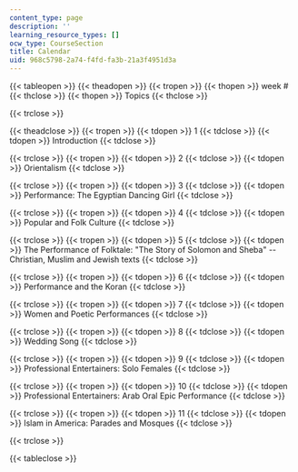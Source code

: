 ```yaml
---
content_type: page
description: ''
learning_resource_types: []
ocw_type: CourseSection
title: Calendar
uid: 968c5798-2a74-f4fd-fa3b-21a3f4951d3a
---
```


{{< tableopen >}}
{{< theadopen >}}
{{< tropen >}}
{{< thopen >}}
week #
{{< thclose >}}
{{< thopen >}}
Topics
{{< thclose >}}

{{< trclose >}}

{{< theadclose >}}
{{< tropen >}}
{{< tdopen >}}
1
{{< tdclose >}}
{{< tdopen >}}
Introduction
{{< tdclose >}}

{{< trclose >}}
{{< tropen >}}
{{< tdopen >}}
2
{{< tdclose >}}
{{< tdopen >}}
Orientalism
{{< tdclose >}}

{{< trclose >}}
{{< tropen >}}
{{< tdopen >}}
3
{{< tdclose >}}
{{< tdopen >}}
Performance: The Egyptian Dancing Girl
{{< tdclose >}}

{{< trclose >}}
{{< tropen >}}
{{< tdopen >}}
4
{{< tdclose >}}
{{< tdopen >}}
Popular and Folk Culture
{{< tdclose >}}

{{< trclose >}}
{{< tropen >}}
{{< tdopen >}}
5
{{< tdclose >}}
{{< tdopen >}}
The Performance of Folktale: "The Story of Solomon and Sheba" -- Christian, Muslim and Jewish texts
{{< tdclose >}}

{{< trclose >}}
{{< tropen >}}
{{< tdopen >}}
6
{{< tdclose >}}
{{< tdopen >}}
Performance and the Koran
{{< tdclose >}}

{{< trclose >}}
{{< tropen >}}
{{< tdopen >}}
7
{{< tdclose >}}
{{< tdopen >}}
Women and Poetic Performances
{{< tdclose >}}

{{< trclose >}}
{{< tropen >}}
{{< tdopen >}}
8
{{< tdclose >}}
{{< tdopen >}}
Wedding Song
{{< tdclose >}}

{{< trclose >}}
{{< tropen >}}
{{< tdopen >}}
9
{{< tdclose >}}
{{< tdopen >}}
Professional Entertainers: Solo Females
{{< tdclose >}}

{{< trclose >}}
{{< tropen >}}
{{< tdopen >}}
10
{{< tdclose >}}
{{< tdopen >}}
Professional Entertainers: Arab Oral Epic Performance
{{< tdclose >}}

{{< trclose >}}
{{< tropen >}}
{{< tdopen >}}
11
{{< tdclose >}}
{{< tdopen >}}
Islam in America: Parades and Mosques
{{< tdclose >}}

{{< trclose >}}

{{< tableclose >}}